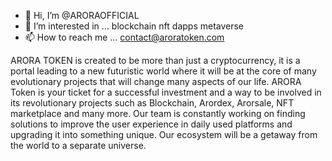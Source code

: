 - 👋 Hi, I’m @ARORAOFFICIAL
- 👀 I’m interested in ... blockchain nft dapps metaverse
- 📫 How to reach me ... contact@aroratoken.com

<!---
ARORAOFFICIAL/ARORAOFFICIAL is a ✨ special ✨ repository because its `README.md` (this file) appears on your GitHub profile.
You can click the Preview link to take a look at your changes.
--->
ARORA TOKEN is created to be more than just a cryptocurrency, it is a portal leading to a new futuristic world 
where it will be at the core of many evolutionary projects that will change many aspects of our life. ARORA Token 
is your ticket for a successful investment and a way to be involved in its revolutionary projects 
such as Blockchain, Arordex, Arorsale, NFT marketplace and many more. Our team is constantly working on finding
solutions to improve the user experience in daily used platforms and upgrading it into something unique.
Our ecosystem will be a getaway from the world to a separate universe.
